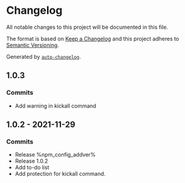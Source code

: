 # Changelog

All notable changes to this project will be documented in this file.

The format is based on [Keep a Changelog](https://keepachangelog.com/en/1.0.0/)
and this project adheres to [Semantic Versioning](https://semver.org/spec/v2.0.0.html).

Generated by [`auto-changelog`](https://github.com/CookPete/auto-changelog).

## 1.0.3




### Commits

- Add warning in kickall command 

## 1.0.2 - 2021-11-29




### Commits

- Release %npm_config_addver% 
- Release 1.0.2 
- Add to-do list 
- Add protection for kickall command. 


